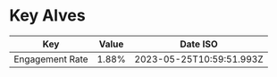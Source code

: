 # Key Alves

| Key             | Value | Date ISO                 |
| --------------- | ----- | ------------------------ |
| Engagement Rate | 1.88% | 2023-05-25T10:59:51.993Z |